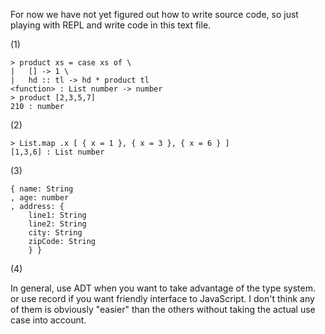 For now we have not yet figured out how to write source code,
so just playing with REPL and write code in this text file.

(1)
```
> product xs = case xs of \
|   [] -> 1 \
|   hd :: tl -> hd * product tl
<function> : List number -> number
> product [2,3,5,7]
210 : number
```

(2)

```
> List.map .x [ { x = 1 }, { x = 3 }, { x = 6 } ]
[1,3,6] : List number
```

(3)

```
{ name: String
, age: number
, address: {
    line1: String
    line2: String
    city: String
    zipCode: String
    } }
```

(4)

In general, use ADT when you want to take advantage of the type system.
or use record if you want friendly interface to JavaScript.
I don't think any of them is obviously "easier" than the others without
taking the actual use case into account.
